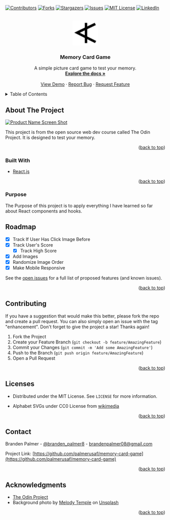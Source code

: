 <div id="top"></div>
<!--
*** Thanks for checking out the Best-README-Template. If you have a suggestion
*** that would make this better, please fork the repo and create a pull request
*** or simply open an issue with the tag "enhancement".
*** Don't forget to give the project a star!
*** Thanks again! Now go create something AMAZING! :D
-->

<!-- PROJECT SHIELDS -->
<!--
*** I'm using markdown "reference style" links for readability.
*** Reference links are enclosed in brackets [ ] instead of parentheses ( ).
*** See the bottom of this document for the declaration of the reference variables
*** for contributors-url, forks-url, etc. This is an optional, concise syntax you may use.
*** https://www.markdownguide.org/basic-syntax/#reference-style-links
-->

[![Contributors][contributors-shield]][contributors-url]
[![Forks][forks-shield]][forks-url]
[![Stargazers][stars-shield]][stars-url]
[![Issues][issues-shield]][issues-url]
[![MIT License][license-shield]][license-url]
[![LinkedIn][linkedin-shield]][linkedin-url]

<!-- PROJECT LOGO -->
<br />
<div align="center">
  <a href="https://github.com/palmerusaf/memory-card-game">
    <img src="./public/favicon.ico" alt="Logo" width="80" height="80">
  </a>

<h3 align="center">Memory Card Game</h3>

  <p align="center">
    A simple picture card game to test your memory.
    <br />
    <a href="https://github.com/palmerusaf/memory-card-game"><strong>Explore the docs »</strong></a>
    <br />
    <br />
    <a href="https://palmerusaf.github.io/memory-card-game">View Demo</a>
    ·
    <a href="https://github.com/palmerusaf/memory-card-game/issues">Report Bug</a>
    ·
    <a href="https://github.com/palmerusaf/memory-card-game/issues">Request Feature</a>
  </p>
</div>

<!-- TABLE OF CONTENTS -->
<details>
  <summary>Table of Contents</summary>
  <ol>
    <li>
      <a href="#about-the-project">About The Project</a>
      <ul>
        <li><a href="#built-with">Built With</a></li>
        <li><a href="#purpose">Purpose</a></li>
      </ul>
    </li>
    <li><a href="#roadmap">Roadmap</a></li>
    <li><a href="#contributing">Contributing</a></li>
    <li><a href="#license">License</a></li>
    <li><a href="#contact">Contact</a></li>
    <li><a href="#acknowledgments">Acknowledgments</a></li>
  </ol>
</details>

<!-- ABOUT THE PROJECT -->

## About The Project

[![Product Name Screen Shot][product-screenshot]](https://palmerusaf.github.io/memory-card-game)

This project is from the open source web dev course called The Odin Project. It is designed to test your memory.

<p align="right">(<a href="#top">back to top</a>)</p>

### Built With

- [React.js](https://reactjs.org/)

<p align="right">(<a href="#top">back to top</a>)</p>

### Purpose

The Purpose of this project is to apply everything I have learned so far about React components and hooks.

<!-- ROADMAP -->

## Roadmap

- [X] Track If User Has Click Image Before
- [X] Track User's Score
  - [X] Track High Score
- [X] Add Images
- [X] Randomize Image Order
- [X] Make Mobile Responsive

See the [open issues](https://github.com/palmerusaf/memory-card-game/issues) for a full list of proposed features (and known issues).

<p align="right">(<a href="#top">back to top</a>)</p>

<!-- CONTRIBUTING -->

## Contributing

If you have a suggestion that would make this better, please fork the repo and create a pull request. You can also simply open an issue with the tag "enhancement".
Don't forget to give the project a star! Thanks again!

1. Fork the Project
2. Create your Feature Branch (`git checkout -b feature/AmazingFeature`)
3. Commit your Changes (`git commit -m 'Add some AmazingFeature'`)
4. Push to the Branch (`git push origin feature/AmazingFeature`)
5. Open a Pull Request

<p align="right">(<a href="#top">back to top</a>)</p>

<!-- LICENSE -->

## Licenses

- Distributed under the MIT License. See `LICENSE` for more information.

- Alphabet SVGs under CC0 License from [wikimedia](https://commons.wikimedia.org/wiki/Phoenician_alphabet)

<p align="right">(<a href="#top">back to top</a>)</p>

<!-- CONTACT -->

## Contact

Branden Palmer - [@branden_palmer8](https://twitter.com/branden_palmer8) - brandenpalmer08@gmail.com

Project Link: [https://github.com/palmerusaf/memory-card-game](https://github.com/palmerusaf/memory-card-game)

<p align="right">(<a href="#top">back to top</a>)</p>

<!-- ACKNOWLEDGMENTS -->

## Acknowledgments

- [The Odin Project](https://www.theodinproject.com/)
- Background photo by <a href="https://unsplash.com/@melodytemple?utm_source=unsplash&utm_medium=referral&utm_content=creditCopyText">Melody Temple</a> on <a href="https://unsplash.com/s/photos/jungle?utm_source=unsplash&utm_medium=referral&utm_content=creditCopyText">Unsplash</a>

<p align="right">(<a href="#top">back to top</a>)</p>

<!-- MARKDOWN LINKS & IMAGES -->
<!-- https://www.markdownguide.org/basic-syntax/#reference-style-links -->

[contributors-shield]: https://img.shields.io/github/contributors/palmerusaf/memory-card-game.svg?style=for-the-badge
[contributors-url]: https://github.com/palmerusaf/memory-card-game/graphs/contributors
[forks-shield]: https://img.shields.io/github/forks/palmerusaf/memory-card-game.svg?style=for-the-badge
[forks-url]: https://github.com/palmerusaf/memory-card-game/network/members
[stars-shield]: https://img.shields.io/github/stars/palmerusaf/memory-card-game.svg?style=for-the-badge
[stars-url]: https://github.com/palmerusaf/memory-card-game/stargazers
[issues-shield]: https://img.shields.io/github/issues/palmerusaf/memory-card-game.svg?style=for-the-badge
[issues-url]: https://github.com/palmerusaf/memory-card-game/issues
[license-shield]: https://img.shields.io/github/license/palmerusaf/memory-card-game.svg?style=for-the-badge
[license-url]: https://github.com/palmerusaf/memory-card-game/blob/master/LICENSE
[linkedin-shield]: https://img.shields.io/badge/-LinkedIn-black.svg?style=for-the-badge&logo=linkedin&colorB=555
[linkedin-url]: https://linkedin.com/in/branden-palmer-968765120
[product-screenshot]: ./src//imgs/screen-shot.png
